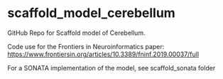# scaffold_model_cerebellum
 GitHub Repo for Scaffold model of Cerebellum.

 Code use for the Frontiers in Neuroinformatics paper:
 https://www.frontiersin.org/articles/10.3389/fninf.2019.00037/full
 
 For a SONATA implementation of the model, see scaffold_sonata folder
